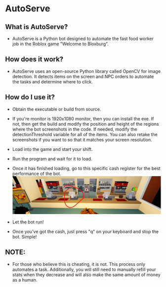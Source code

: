 # AutoServe

## What is AutoServe?
- AutoServe is a Python bot designed to automate the fast food worker job in the Roblox game "Welcome to Bloxburg".

## How does it work?
- AutoServe uses an open-source Python library called OpenCV for image detection. It detects items on the screen and NPC orders to automate the tasks and determine where to click.

## How do I use it?
- Obtain the executable or build from source.
- If you're monitor is 1920x1080 monitor, then you can install the exe. If not, then get the build and modify the position and height of the regions where the bot screenshots in the code. If needed, modify the detectionThreshold variable for all of the items. You can also retake the screenshots if you want to so that it matches your screen resolution.
- Load into the game and start your shift.

- Run the program and wait for it to load.

- Once it has finished loading, go to this specific cash register for the best performance of the bot.
![Cash register location](CashRegisterImage.png)

- Let the bot run!

- Once you've got the cash, just press "q" on your keyboard and stop the bot. Simple!

## NOTE:
- For those who believe this is cheating, it is not. This process only automates a task. Additionally, you will still need to manually refill your stats when they decrease and will also make the same amount of money as a human.